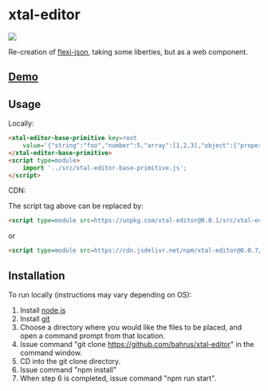 # xtal-editor

<a href="https://nodei.co/npm/xtal-editor/"><img src="https://nodei.co/npm/xtal-editor.png"></a>

Re-creation of [flexi-json](http://www.daviddurman.com/flexi-json-editor/jsoneditor.html), taking some liberties, but as a web component.

## [Demo](https://jsfiddle.net/bahrus/u5e4okn6/2/)

## Usage

Locally:

```html
<xtal-editor-base-primitive key=root 
    value='{"string":"foo","number":5,"array":[1,2,3],"object":{"property":"value","subobj":{"arr":["foo","ha"],"numero":1}}}'>
</xtal-editor-base-primitive>
<script type=module>
    import '../src/xtal-editor-base-primitive.js';
</script>
```

CDN:

The script tag above can be replaced by:

```html
<script type=module src=https://unpkg.com/xtal-editor@0.0.1/src/xtal-editor-base-primitive.js?module></script>
```

or 

```html
<script type=module src=https://cdn.jsdelivr.net/npm/xtal-editor@0.0.7/dist/xtal-editor.js></script>
```

## Installation

To run locally (instructions may vary depending on OS):

1.  Install [node.js](https://nodejs.org/)
2.  Install [git](https://git-scm.com/book/en/v2/Getting-Started-Installing-Git)
3.  Choose a directory where you would like the files to be placed, and open a command prompt from that location.
4.  Issue command "git clone https://github.com/bahrus/xtal-editor" in the command window.
5.  CD into the git clone directory.
6.  Issue command "npm install"
7.  When step 6 is completed, issue command "npm run start".


